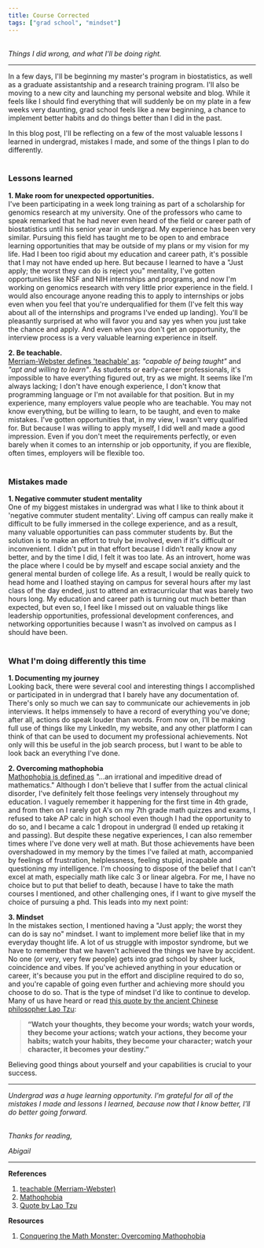 ```yaml
---
title: Course Corrected
tags: ["grad school", "mindset"]
---
```


<br>_Things I did wrong, and what I'll be doing right._ <br>

--- 

In a few days, I'll be beginning my master's program in biostatistics, as well as a graduate assistantship and a research training program. I'll also be moving to a new city and launching my personal website and blog. While it feels like I should find everything that will suddenly be on my plate in a few weeks very daunting, grad school feels like a new beginning, a chance to implement better habits and do things better than I did in the past.

In this blog post, I'll be reflecting on a few of the most valuable lessons I learned in undergrad, mistakes I made, and some of the things I plan to do differently. <br><br>

### Lessons learned
**1. Make room for unexpected opportunities.** <br>
I've been participating in a week long training as part of a scholarship for genomics research at my university. One of the professors who came to speak remarked that he had never even heard of the field or career path of biostatistics until his senior year in undergrad. My experience has been very similar. 
Pursuing this field has taught me to be open to and embrace learning opportunities that may be outside of my plans or my vision for my life. Had I been too rigid about my education and career path, it's possible that I may not have ended up here. But because I learned to have a "Just apply; the worst they can do is reject you" mentality, I've gotten opportunities like NSF and NIH internships and programs, and now I'm working on genomics research with very little prior experience in the field. 
I would also encourage anyone reading this to apply to internships or jobs even when you feel that you're underqualified for them (I've felt this way about all of the internships and programs I've ended up landing). You'll be pleasantly surprised at who will favor you and say yes when you just take the chance and apply. And even when you don't get an opportunity, the interview process is a very valuable learning experience in itself.


**2. Be teachable.** <br>
[Merriam-Webster defines 'teachable' as](https://www.merriam-webster.com/dictionary/teachable): _"capable of being taught"_ and _"apt and willing to learn"_. As students or early-career professionals, it's impossible to have everything figured out, try as we might. It seems like I'm always lacking; I don't have enough experience, I don't know that programming language or I'm not available for that position. But in my experience, many employers value people who are teachable. You may not know everything, but be willing to learn, to be taught, and even to make mistakes. I've gotten opportunities that, in my view, I wasn't very qualified for. But because I was willing to apply myself, I did well and made a good impression.
Even if you don't meet the requirements perfectly, or even barely when it comes to an internship or job opportunity, if you are flexible, often times, employers will be flexible too. <br><br>

### Mistakes made
**1. Negative commuter student mentality** <br>
One of my biggest mistakes in undergrad was what I like to think about it 'negative commuter student mentality'. Living off campus can really make it difficult to be fully immersed in the college experience, and as a result, many valuable opportunities can pass commuter students by. But the solution is to make an effort to truly be involved, even if it's difficult or inconvenient. I didn't put in that effort because I didn't really know any better, and by the time I did, I felt it was too late. As an introvert, home was the place where I could be by myself and escape social anxiety and the general mental burden of college life. As a result, I would be really quick to head home and I loathed staying on campus for several hours after my last class of the day ended, just to attend an extracurricular that was barely two hours long. My education and career path is turning out much better than expected, but even so, I feel like I missed out on valuable things like leadership opportunities, professional development conferences, and networking opportunities because I wasn't as involved on campus as I should have been. <br><br>

### What I'm doing differently this time

**1. Documenting my journey** <br>
Looking back, there were several cool and interesting things I accomplished or participated in in undergrad that I barely have any documentation of. There's only so much we can say to communicate our achievements in job interviews. It helps immensely to have a record of everything you've done; after all, actions do speak louder than words.
From now on, I'll be making full use of things like my LinkedIn, my website, and any other platform I can think of that can be used to document my professional achievements. Not only will this be useful in the job search process, but I want to be able to look back an everything I've done.

**2. Overcoming mathophobia** <br>
[Mathophobia is defined as](https://eric.ed.gov/?id=EJ091232) "...an irrational and impeditive dread of mathematics." Although I don't believe that I suffer from the actual clinical disorder, I've definitely felt those feelings very intensely throughout my education. I vaguely remember it happening for the first time in 4th grade, and from then on I rarely got A's on my 7th grade math quizzes and exams, I refused to take AP calc in high school even though I had the opportunity to do so, and I became a calc 1 dropout in undergrad (I ended up retaking it and passing). But despite these negative experiences, I can also remember times where I've done very well at math. But those achievements have been overshadowed in my memory by the times I've failed at math, accompanied by feelings of frustration, helplessness, feeling stupid, incapable and questioning my intelligence.
I'm choosing to dispose of the belief that I can't excel at math, especially math like calc 3 or linear algebra. For me, I have no choice but to put that belief to death, because I have to take the math courses I mentioned, and other challenging ones, if I want to give myself the choice of pursuing a phd. This leads into my next point:


**3. Mindset** <br>
In the mistakes section, I mentioned having a "Just apply; the worst they can do is say no" mindset. I want to implement more belief like that in my everyday thought life. A lot of us struggle with impostor syndrome, but we have to remember that we haven't achieved the things we have by accident. No one (or very, very few people) gets into grad school by sheer luck, coincidence and vibes. If you've achieved anything in your education or career, it's because you put in the effort and discipline required to do so, and you're capable of going even further and achieving more should you choose to do so.
That is the type of mindset I'd like to continue to develop. Many of us have heard or read [this quote by the ancient Chinese philosopher Lao Tzu](https://www.goodreads.com/quotes/8203490-watch-your-thoughts-they-become-your-words-watch-your-words): 
> **“Watch your thoughts, they become your words; watch your words, they become your actions; watch your actions, they become your habits; watch your habits, they become your character; watch your character, it becomes your destiny.”**

Believing good things about yourself and your capabilities is crucial to your success. 

***

_Undergrad was a huge learning opportunity. I'm grateful for all of the mistakes I made and lessons I learned, because now that I know better, I'll do better going forward._

<br>_Thanks for reading,_

_Abigail_ 

***

**References** 
1. [teachable (Merriam-Webster)](https://www.merriam-webster.com/dictionary/teachable) <br>
2. [Mathophobia](https://eric.ed.gov/?id=EJ091232) <br>
3. [Quote by Lao Tzu](https://www.goodreads.com/quotes/8203490-watch-your-thoughts-they-become-your-words-watch-your-words) <br>

**Resources**
1. [Conquering the Math Monster: Overcoming Mathophobia](https://medium.com/@bhavyasharmafeb/conquering-the-math-monster-overcoming-mathophobia-18ad0dee05cd) <br><br>